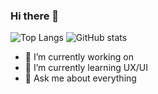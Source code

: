 ### Hi there 👋

![Top Langs](https://github-readme-stats.vercel.app/api/top-langs/?username=willrte&theme=radical)
![GitHub stats](https://github-readme-stats.vercel.app/api?username=willrte&theme=radical)

- 🔭 I’m currently working on 
- 🌱 I’m currently learning UX/UI
- 💬 Ask me about everything

